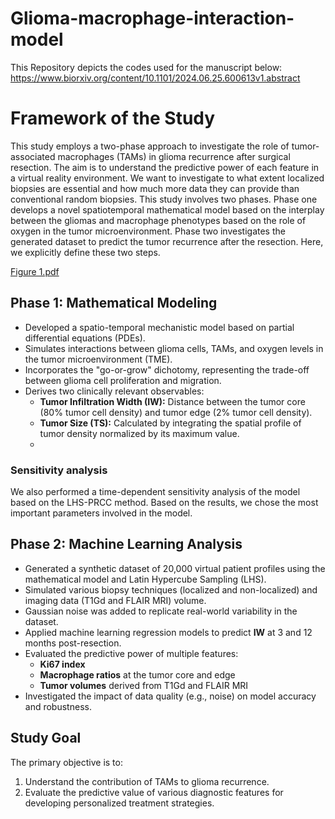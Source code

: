 
# Glioma-macrophage-interaction-model

This Repository depicts the codes used for the manuscript below:
https://www.biorxiv.org/content/10.1101/2024.06.25.600613v1.abstract 

# Framework of the Study

This study employs a two-phase approach to investigate the role of tumor-associated macrophages (TAMs) in glioma recurrence after surgical resection. The aim is to understand the predictive power of each feature in a virtual reality environment. We want to investigate to what extent localized biopsies are essential and how much more data they can provide than conventional random biopsies. This study involves two phases. Phase one develops a novel spatiotemporal mathematical model based on the interplay between the gliomas and macrophage phenotypes based on the role of oxygen in the tumor microenvironment. Phase two investigates the generated dataset to predict the tumor recurrence after the resection. Here, we explicitly define these two steps.

[Figure 1.pdf](https://github.com/user-attachments/files/18009840/Figure.1.pdf)

## Phase 1: Mathematical Modeling

- Developed a spatio-temporal mechanistic model based on partial differential equations (PDEs).
- Simulates interactions between glioma cells, TAMs, and oxygen levels in the tumor microenvironment (TME).
- Incorporates the "go-or-grow" dichotomy, representing the trade-off between glioma cell proliferation and migration.
- Derives two clinically relevant observables:
  - **Tumor Infiltration Width (IW):** Distance between the tumor core (80% tumor cell density) and tumor edge (2% tumor cell density).
  - **Tumor Size (TS):** Calculated by integrating the spatial profile of tumor density normalized by its maximum value.
  - 
### Sensitivity analysis

We also performed a time-dependent sensitivity analysis of the model based on the LHS-PRCC method. Based on the results, we chose the most important parameters involved in the model.

## Phase 2: Machine Learning Analysis

- Generated a synthetic dataset of 20,000 virtual patient profiles using the mathematical model and Latin Hypercube Sampling (LHS).
- Simulated various biopsy techniques (localized and non-localized) and imaging data (T1Gd and FLAIR MRI) volume.
- Gaussian noise was added to replicate real-world variability in the dataset.
- Applied machine learning regression models to predict **IW** at 3 and 12 months post-resection.
- Evaluated the predictive power of multiple features:
  - **Ki67 index**
  - **Macrophage ratios** at the tumor core and edge
  - **Tumor volumes** derived from T1Gd and FLAIR MRI
- Investigated the impact of data quality (e.g., noise) on model accuracy and robustness.

## Study Goal

The primary objective is to:
1. Understand the contribution of TAMs to glioma recurrence.
2. Evaluate the predictive value of various diagnostic features for developing personalized treatment strategies.


